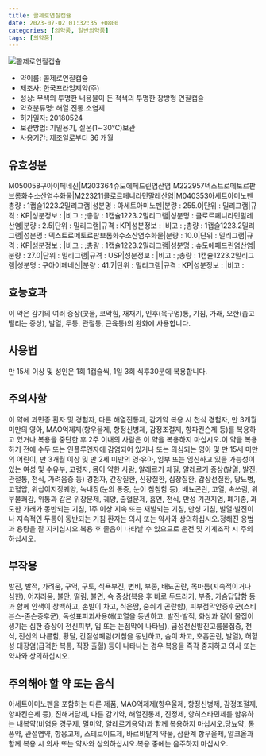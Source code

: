 ```yaml
---
title: 콜제로연질캡슐
date: 2023-07-02 01:32:35 +0800
categories: [의약품, 일반의약품]
tags: [의약품]
---
```

![콜제로연질캡슐](https://nedrug.mfds.go.kr/pbp/cmn/itemImageDownload/153944523549500010)

- 약이름: 콜제로연질캡슐
- 제조사: 한국프라임제약(주)
- 성상: 무색의 투명한 내용물이 든 적색의 투명한 장방형 연질캡슐
- 약효분류명: 해열.진통.소염제
- 허가일자: 20180524
- 보관방법: 기밀용기, 실온(1∼30℃)보관
- 사용기간: 제조일로부터 36 개월
## 유효성분
M050058구아이페네신|M203364슈도에페드린염산염|M222957덱스트로메토르판브롬화수소산염수화물|M223211클로르페니라민말레산염|M040353아세트아미노펜
총량 : 1캡슐1223.2밀리그램|성분명 : 아세트아미노펜|분량 : 255.0|단위 : 밀리그램|규격 : KP|성분정보 : |비고 : ;총량 : 1캡슐1223.2밀리그램|성분명 : 클로르페니라민말레산염|분량 : 2.5|단위 : 밀리그램|규격 : KP|성분정보 : |비고 : ;총량 : 1캡슐1223.2밀리그램|성분명 : 덱스트로메토르판브롬화수소산염수화물|분량 : 10.0|단위 : 밀리그램|규격 : KP|성분정보 : |비고 : ;총량 : 1캡슐1223.2밀리그램|성분명 : 슈도에페드린염산염|분량 : 27.0|단위 : 밀리그램|규격 : USP|성분정보 : |비고 : ;총량 : 1캡슐1223.2밀리그램|성분명 : 구아이페네신|분량 : 41.7|단위 : 밀리그램|규격 : KP|성분정보 : |비고 :
## 효능효과
이 약은 감기의 여러 증상(콧물, 코막힘, 재채기, 인후(목구멍)통, 기침, 가래, 오한(춥고 떨리는 증상), 발열, 두통, 관절통, 근육통)의 완화에 사용합니다.
## 사용법
만 15세 이상 및 성인은 1회 1캡슐씩, 1일 3회 식후30분에 복용합니다.
## 주의사항
이 약에 과민증 환자 및 경험자, 다른 해열진통제, 감기약 복용 시 천식 경험자, 만 3개월 미만의 영아, MAO억제제(항우울제, 항정신병제, 감정조절제, 항파킨슨제 등)를 복용하고 있거나 복용을 중단한 후 2주 이내의 사람은 이 약을 복용하지 마십시오.이 약을 복용하기 전에 수두 또는 인플루엔자에 감염되어 있거나 또는 의심되는 영아 및 만 15세 미만의 어린이, 만 3개월 이상 및 만 2세 미만의 영‧유아, 임부 또는 임신하고 있을 가능성이 있는 여성 및 수유부, 고령자, 몸이 약한 사람, 알레르기 체질, 알레르기 증상(발열, 발진, 관절통, 천식, 가려움증 등) 경험자, 간장질환, 신장질환, 심장질환, 갑상선질환, 당뇨병, 고혈압, 위십이지장궤양, 녹내장(눈의 통증, 눈이 침침함 등), 배뇨곤란, 고열, 속쓰림, 위부불쾌감, 위통과 같은 위장문제, 궤양, 출혈문제, 흡연, 천식, 만성 기관지염, 폐기종, 과도한 가래가 동반되는 기침, 1주 이상 지속 또는 재발되는 기침, 만성 기침, 발열·발진이나 지속적인 두통이 동반되는 기침 환자는 의사 또는 약사와 상의하십시오.정해진 용법과 용량을 잘 지키십시오.복용 후 졸음이 나타날 수 있으므로 운전 및 기계조작 시 주의하십시오.
## 부작용
발진, 발적, 가려움, 구역, 구토, 식욕부진, 변비, 부종, 배뇨곤란, 목마름(지속적이거나 심한), 어지러움, 불안, 떨림, 불면, 쇽 증상(복용 후 바로 두드러기, 부종, 가슴답답함 등과 함께 안색이 창백하고, 손발이 차고, 식은땀, 숨쉬기 곤란함), 피부점막안증후군(스티븐스-존슨증후군), 독성표피괴사용해(고열을 동반하고, 발진·발적, 화상과 같이 물집이 생기는 심한 증상이 전신피부, 입 또는 눈점막에 나타남), 급성전신발진고름물집증, 천식, 전신의 나른함, 황달, 간질성폐렴(기침을 동반하고, 숨이 차고, 호흡곤란, 발열), 허혈성 대장염(급격한 복통, 직장 출혈) 등이 나타나는 경우 복용을 즉각 중지하고 의사 또는 약사와 상의하십시오.
## 주의해야 할 약 또는 음식
아세트아미노펜을 포함하는 다른 제품, MAO억제제(항우울제, 항정신병제, 감정조절제, 항파킨슨제 등), 진해거담제, 다른 감기약, 해열진통제, 진정제, 항히스타민제를 함유하는 내복약(비염용 경구제, 멀미약, 알레르기용약)과 함께 복용하지 마십시오.당뇨약, 통풍약, 관절염약, 항응고제, 스테로이드제, 바르비탈계 약물, 삼환계 항우울제, 알코올과 함께 복용 시 의사 또는 약사와 상의하십시오.복용 중에는 음주하지 마십시오.
